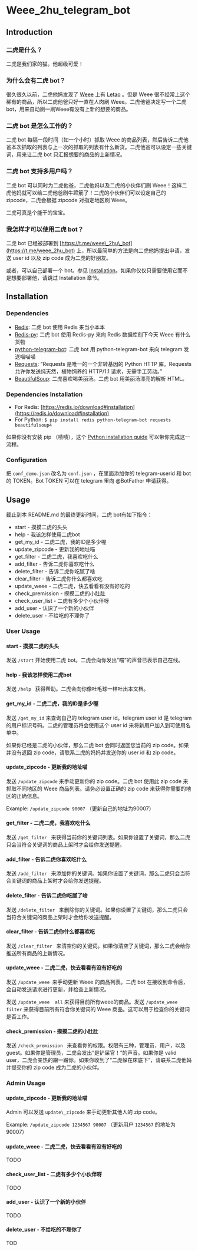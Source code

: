 # Weee\_2hu\_telegram\_bot

## Introduction

### 二虎是什么？
二虎是我们家的猫。他超级可爱！

### 为什么会有二虎 bot？
很久很久以前，二虎他妈发现了 [Weee](https://www.sayweee.com/) 上有 [Letao](https://www.letao.jp/) 。但是 Weee 很不经常上这个稀有的商品，所以二虎他爸只好一直在人肉刷 Weee。二虎他爸决定写一个二虎 bot，用来自动刷一刷Weee有没有上新的想要的商品。

### 二虎 bot 是怎么工作的？
二虎 bot 每隔一段时间（如一个小时）抓取 Weee 的商品列表，然后告诉二虎他爸本次抓取的列表与上一次的抓取的列表有什么新货。二虎他爸可以设定一些关键词，用来让二虎 bot 只汇报想要的商品的上新情况。

### 二虎 bot 支持多用户吗？
二虎 bot 可以同时为二虎他爸，二虎他妈以及二虎的小伙伴们刷 Weee！这样二虎他妈就可以给二虎他爸刷牛蹄筋了！二虎的小伙伴们可以设定自己的 zipcode，二虎会根据 zipcode 对指定地区刷 Weee。

二虎可真是个能干的宝宝。

### 我怎样才可以使用二虎 bot？
二虎 bot 已经被部署到 [https://t.me/weee\_2hu\_bot](https://t.me/weee_2hu_bot) 上，所以最简单的方法是向二虎他妈提出申请，发送 user id 以及 zip code 成为二虎的好朋友。

或者，可以自己部署一个 bot。参见 [Installation](https://github.com/Xunderstanding/weee_2hu_telegram_bot#installation)。如果你仅仅只需要使用它而不是想要部署他，请跳过 Installation 章节。

## Installation

### Dependencies

* [Redis](https://redis.io/): 二虎 bot 使用 Redis 来当小本本
* [Redis-py](https://github.com/andymccurdy/redis-py): 二虎 bot 使用 Redis-py 来向 Redis 数据库刻下今天 Weee 有什么货物
* [python-telegram-bot](https://github.com/python-telegram-bot/python-telegram-bot): 二虎 bot 用 python-telegram-bot 来向 telegram 发送喵喵喵
* [Requests](https://requests.readthedocs.io/zh_CN/latest/): “Requests 是唯一的一个非转基因的 Python HTTP 库。Requests 允许你发送纯天然，植物饲养的 HTTP/1.1 请求，无需手工劳动。” 
* [BeautifulSoup](https://pypi.org/project/beautifulsoup4/): 二虎喜欢喝美丽汤。二虎 bot 用美丽汤漂亮的解析 HTML。

### Dependencies Installation

* For Redis: [https://redis.io/download#installation](https://redis.io/download#installation)
* For Python: `$ pip install redis python-telegram-bot requests beautifulsoup4`

如果你没有安装 pip （啧啧），这个 [Python installation guide](https://docs.python-guide.org/starting/installation/) 可以带你完成这一流程。

### Configuration

把 `conf_demo.json` 改名为 `conf.json` ，在里面添加你的 telegram-userid 和 bot 的 TOKEN。Bot TOKEN 可以在 telegram 里向 @BotFather 申请获得。

## Usage

截止到本 README.md 的最终更新时间，二虎 bot有如下指令：

* start - 摸摸二虎的头头
* help - 我该怎样使用二虎bot
* get\_my\_id - 二虎二虎，我的ID是多少喔
* update\_zipcode - 更新我的地址喵
* get\_filter - 二虎二虎，我喜欢吃什么
* add\_filter - 告诉二虎你喜欢吃什么
* delete\_filter - 告诉二虎你吃腻了啥
* clear\_filter - 告诉二虎你什么都喜欢吃
* update\_weee - 二虎二虎，快去看看有没有好吃的
* check\_premission - 摸摸二虎的小肚肚
* check\_user\_list - 二虎有多少个小伙伴呀
* add\_user - 认识了一个新的小伙伴
* delete\_user - 不给吃的不理你了

### User Usage

#### start - 摸摸二虎的头头

发送 `/start` 开始使用二虎 bot。二虎会向你发出“喵”的声音已表示自己在线。

#### help - 我该怎样使用二虎bot

发送 `/help ` 获得帮助。二虎会向你像吐毛球一样吐出本文档。

#### get\_my\_id - 二虎二虎，我的ID是多少喔

发送 `/get_my_id` 来查询自己的 telegram user id。telegram user id 是 telegram 的用户标识号码。二虎的管理员将会使用这个 user id 来将新用户加入到可使用名单中。

如果你已经是二虎的小伙伴，那么二虎 bot 会同时返回您当前的 zip code。如果并没有返回 zip code，请联系二虎的妈妈并发送你的 user id 和 zip code。

#### update\_zipcode - 更新我的地址喵

发送 `/update_zipcode` 来手动更新你的 zip code。二虎 bot 使用此 zip code 来抓取不同地区的 Weee 商品列表。请务必设置正确的 zip code 来获得你需要的地区的正确信息。

Example: `/update_zipcode 90007` （更新自己的地址为90007）

#### get_filter - 二虎二虎，我喜欢吃什么

发送 `/get_filter ` 来获得当前你的关键词列表。如果你设置了关键词，那么二虎只会当符合关键词的商品上架时才会给你发送提醒。

#### add_filter - 告诉二虎你喜欢吃什么

发送 `/add_filter ` 来添加你的关键词。如果你设置了关键词，那么二虎只会当符合关键词的商品上架时才会给你发送提醒。

#### delete_filter - 告诉二虎你吃腻了啥

发送 `/delete_filter ` 来删除你的关键词。如果你设置了关键词，那么二虎只会当符合关键词的商品上架时才会给你发送提醒。

#### clear_filter - 告诉二虎你什么都喜欢吃

发送 `/clear_filter ` 来清空你的关键词。如果你清空了关键词，那么二虎会给你推送所有商品的上新情况。

#### update_weee - 二虎二虎，快去看看有没有好吃的

发送 `/update_weee `来手动更新 Weee 的商品列表。二虎 bot 在接收到命令后，会自动发送请求进行更新，并检查上新情况。

发送 `/update_weee  all` 来获得目前所有weee的商品。发送 `/update_weee  filter` 来获得目前所有符合你关键词的 Weee 商品。这可以用于检查你的关键词是否工作。


#### check_premission - 摸摸二虎的小肚肚

发送 `/check_premission ` 来查看你的权限。权限有三种，管理员，用户，以及 guest。如果你是管理员，二虎会发出“是铲屎官！”的声音。如果你是 valid user，二虎会亲热的蹭一蹭你。如果你收到了“二虎躲在床底下”，请联系二虎他妈并提交你的 zip code 成为二虎的小伙伴。

### Admin Usage

#### update\_zipcode - 更新我的地址喵

Admin 可以发送 `update\_zipcode` 来手动更新其他人的 zip code。

Example: `/update_zipcode 1234567 90007` （更新用户 `1234567` 的地址为90007）

#### update_weee - 二虎二虎，快去看看有没有好吃的

TODO

#### check\_user\_list - 二虎有多少个小伙伴呀
TODO
#### add_user - 认识了一个新的小伙伴
TODO
#### delete_user - 不给吃的不理你了
TOD







